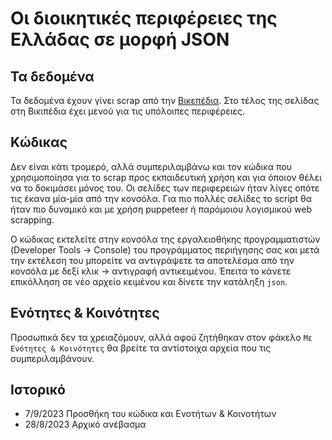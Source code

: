 # Οι διοικητικές περιφέρειες της Ελλάδας σε μορφή JSON

## Τα δεδομένα

Τα δεδομένα έχουν γίνει scrap από την [Βικεπέδια](https://el.wikipedia.org/wiki/%CE%94%CE%B9%CE%BF%CE%B9%CE%BA%CE%B7%CF%84%CE%B9%CE%BA%CE%AE_%CE%B4%CE%B9%CE%B1%CE%AF%CF%81%CE%B5%CF%83%CE%B7_%CE%A0%CE%B5%CF%81%CE%B9%CF%86%CE%AD%CF%81%CE%B5%CE%B9%CE%B1%CF%82_%CE%91%CE%BD%CE%B1%CF%84%CE%BF%CE%BB%CE%B9%CE%BA%CE%AE%CF%82_%CE%9C%CE%B1%CE%BA%CE%B5%CE%B4%CE%BF%CE%BD%CE%AF%CE%B1%CF%82_%CE%BA%CE%B1%CE%B9_%CE%98%CF%81%CE%AC%CE%BA%CE%B7%CF%82). Στο τέλος της σελίδας στη Βικιπέδια έχει μενού για τις υπόλοιπες περιφέρειες.

## Κώδικας

Δεν είναι κάτι τρομερό, αλλά συμπεριλαμβάνω και τον κώδικα που χρησιμοποίησα για το scrap προς εκπαιδευτική χρήση και για όποιον θέλει να το δοκιμάσει μόνος του. Οι σελίδες των περιφερειών ήταν λίγες οπότε τις έκανα μία-μία από την κονσόλα. Για πιο πολλές σελίδες το script θα ήταν πιο δυναμικό και με χρήση puppeteer ή παρόμοιου λογισμικού web scrapping.

Ο κώδικας εκτελείτε στην κονσόλα της εργαλειοθήκης προγραμματιστών (Developer Tools -> Console) του προγράμματος περιήγησης σας και μετά την εκτέλεση του μπορείτε να αντιγράψετε τα αποτελέσμα από την κονσόλα με δεξί κλικ -> αντιγραφή αντικειμένου. Έπειτα το κάνετε επικόλληση σε νέο αρχείο κειμένου και δίνετε την κατάληξη `json`.

## Ενότητες & Κοινότητες

Προσωπικά δεν τα χρειαζόμουν, αλλά αφού ζητήθηκαν στον φάκελο `Με Ενότητες & Κοινότητες` θα βρείτε τα αντίστοιχα αρχεία που τις συμπεριλαμβάνουν.

## Ιστορικό

- 7/9/2023 Προσθήκη του κώδικα και Ενοτήτων & Κοινοτήτων
- 28/8/2023 Αρχικό ανέβασμα

